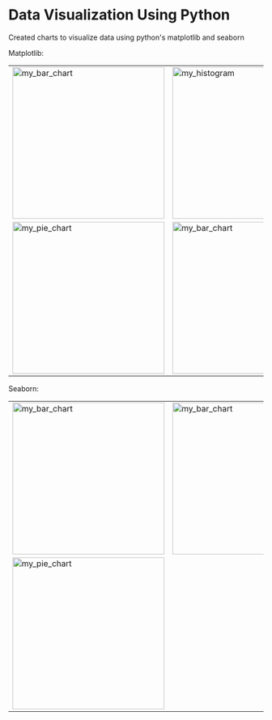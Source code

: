 # Data Visualization Using Python

Created charts to visualize data using python's matplotlib and seaborn

Matplotlib:
<table>
    <tr>
        <td>
            <img src="https://user-images.githubusercontent.com/85636187/202286723-18c285cf-cf19-443b-babd-786aff05c2de.png" alt="my_bar_chart" style="width:300px; height:300px;"/>
        </td>
        <td>
            <img src="https://user-images.githubusercontent.com/85636187/202321905-30e9c803-1cdc-4249-8e9c-fc3307debbfd.png" alt="my_histogram" style="width:300px; height:300px;"/>
        </td>
        <td>
            <img src="https://user-images.githubusercontent.com/85636187/202322261-2362834d-e218-4c59-8954-8fa604e7767e.png" alt="my_stacked_bar" style="width:300px; height:300px;"/>
        </td>
    </tr>
    <tr>
        <td>
            <img src="https://user-images.githubusercontent.com/85636187/202322481-b71f4eb5-a8d7-4e3b-b0b9-c1f27cfcb63e.png" alt="my_pie_chart" style="width:300px; height:300px;"/>
        </td>
        <td>
            <img src="https://user-images.githubusercontent.com/85636187/202322676-618a2962-038d-4eba-a760-8327f45cc384.png" alt="my_bar_chart" style="width:300px; height:300px;"/>
        </td>
        <td>
            <img src="https://user-images.githubusercontent.com/85636187/202322858-606abbae-5ff6-4354-89a8-9b296b0a2271.png" alt="my_bar_chart" style="width:300px; height:300px;"/>
        </td>
    </tr>
</table>

Seaborn:
<table>
    <tr>
        <td>
            <img src="https://user-images.githubusercontent.com/85636187/202325915-0f1bd151-0c7f-470f-9c59-e11da90159bf.png" alt="my_bar_chart" style="width:300px; height:300px;"/>
        </td>
        <td>
            <img src="https://user-images.githubusercontent.com/85636187/208312910-00047e1f-5ba0-42ab-a903-e4c0f4fed10d.png" alt="my_bar_chart" style="width:300px; height:300px;"/>
        </td>
        <td>
            <img src="https://user-images.githubusercontent.com/85636187/208314591-05e91f73-20cb-4bfd-b710-f1228a22c6c4.png" alt="my_bar_chart" style="width:300px; height:300px;"/>
        </td>
    </tr>
    <tr>
        <td>
            <img src="https://user-images.githubusercontent.com/85636187/208317679-1491bb33-107b-4908-bd7f-31f18599e2bc.png" alt="my_pie_chart" style="width:300px; height:300px;"/>
        </td>
    </tr>
</table>